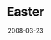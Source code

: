 ---
layout: message
category: message
series: "Consumed"
title: "Easter"
date: 2008-03-23
message_id: 489
---